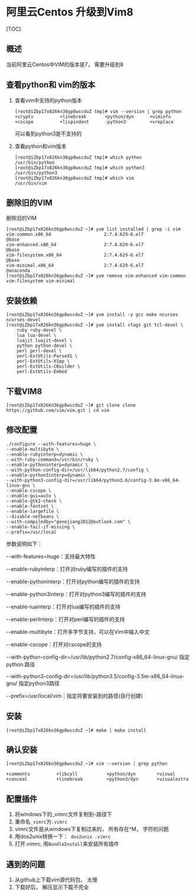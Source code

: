 # 阿里云Centos 升级到Vim8

[TOC]

## 概述

当前阿里云Centos中VIM的版本是7， 需要升级到8

## 查看python和 vim的版本

1. 查看vim中支持的python版本

   ```
   [root@iZbp17x826kn36gp8wscduZ tmp]# vim --version | grep python
   +cryptv          +linebreak       +python/dyn      +viminfo
   +cscope          +lispindent      -python3         +vreplace
   
   ```

   可以看到python3是不支持的

2. 查看python和vim版本

   ```
   [root@iZbp17x826kn36gp8wscduZ tmp]# which python
   /usr/bin/python
   [root@iZbp17x826kn36gp8wscduZ tmp]# which python3
   /usr/bin/python3
   [root@iZbp17x826kn36gp8wscduZ tmp]# which vim
   /usr/bin/vim
   
   ```

   

## 删除旧的VIM

删除旧的VIM

```
[root@iZbp17x826kn36gp8wscduZ ~]# yum list installed | grep -i vim
vim-common.x86_64                    2:7.4.629-6.el7                   @base    
vim-enhanced.x86_64                  2:7.4.629-6.el7                   @base    
vim-filesystem.x86_64                2:7.4.629-6.el7                   @base    
vim-minimal.x86_64                   2:7.4.629-6.el7                   @anaconda
[root@iZbp17x826kn36gp8wscduZ ~]# yum remove vim-enhanced vim-common vim-filesystem vim-minimal
```

## 安装依赖

```
[root@iZbp17x826kn36gp8wscduZ ~]# yum install -y gcc make ncurses ncurses-devel
[root@iZbp17x826kn36gp8wscduZ ~]# yum install ctags git tcl-devel \
    ruby ruby-devel \
    lua lua-devel \
    luajit luajit-devel \
    python python-devel \
    perl perl-devel \
    perl-ExtUtils-ParseXS \
    perl-ExtUtils-XSpp \
    perl-ExtUtils-CBuilder \
    perl-ExtUtils-Embed
```

## 下载VIM8

```
[root@iZbp17x826kn36gp8wscduZ ~]# git clone clone https://github.com/vim/vim.git | cd vim

```



## 修改配置

```
./configure --with-features=huge \
--enable-multibyte \
--enable-rubyinterp=dynamic \
--with-ruby-command=/usr/bin/ruby \
--enable-pythoninterp=dynamic \
--with-python-config-dir=/usr/lib64/python2.7/config \
--enable-python3interp=dynamic \
--with-python3-config-dir=/usr/lib64/python3.6/config-3.6m-x86_64-linux-gnu \
--enable-cscope \
--enable-gui=auto \
--enable-gtk2-check \
--enable-fontset \
--enable-largefile \
--disable-netbeans \
--with-compiledby="genejiang2012@outlook.com" \
--enable-fail-if-missing \
--prefix=/usr/local
```

参数说明如下：

--with-features=huge：支持最大特性

--enable-rubyinterp：打开对ruby编写的插件的支持

--enable-pythoninterp：打开对python编写的插件的支持

--enable-python3interp：打开对python3编写的插件的支持

--enable-luainterp：打开对lua编写的插件的支持

--enable-perlinterp：打开对perl编写的插件的支持

--enable-multibyte：打开多字节支持，可以在Vim中输入中文

--enable-cscope：打开对cscope的支持

--with-python-config-dir=/usr/lib/python2.7/config-x86_64-linux-gnu/ 指定python 路径

--with-python3-config-dir=/usr/lib/python3.5/config-3.5m-x86_64-linux-gnu/ 指定python3路径

--prefix=/usr/local/vim：指定将要安装到的路径(自行创建)

## 安装

```
[root@iZbp17x826kn36gp8wscduZ ~]# make | make install
```

## 确认安装

```
[root@iZbp17x826kn36gp8wscduZ ~]# vim --version | grep python

+comments          +libcall           +python/dyn        +visual
+conceal           +linebreak         +python3/dyn       +visualextra
```

## 配置插件

1. 将windows下的_vimrc文件复制到``~``路径下
2. 重命名```_vimrc```为```.vimrc```
3. vimrc文件是从windows下复制过来的， 所有存在^M， 字符的问题
4. 用dos2unix转换一下：``` dos2unix .vimrc```
5. 打开.vimrc, 用```BundleInstall```来安装所有插件



## 遇到的问题

1. 从github上下载vim源代码包， 太慢
2. 下载好后， 解压显示下载不完全